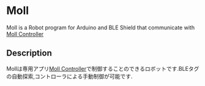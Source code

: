 # Moll
Moll is a Robot program for Arduino and BLE Shield that communicate with [Moll Controller](https://github.com/hallelujahdrive/MOLLController)

## Description
Mollは専用アプリ[Moll Controller](https://github.com/hallelujahdrive/MOLLController)で制御することのできるロボットです.BLEタグの自動探索,コントローラによる手動制御が可能です.
